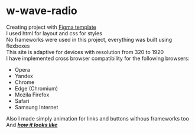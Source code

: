 # w-wave-radio
Creating project with <a href = 'https://www.figma.com/file/4Zu9n2KcjiesKJb6HBix3z/W-Wave-Radio-(new)?node-id=0%3A1&mode=dev'>Figma template</a>  
I used html for layout and css for styles  
No frameworks were used in this project, everything was built using flexboxes  
This site is adaptive for devices with resolution from 320 to 1920  
I have implemented cross browser compatibility for the following browsers:
* Opera  
* Yandex  
* Chrome  
* Edge (Chromium)
* Mozila Firefox
* Safari
* Samsung Internet

Also I made simply animation for links and buttons withous frameworks too  
And <a href = 'https://radio-w-wave.netlify.app/'> ___how it looks like___ </a>
